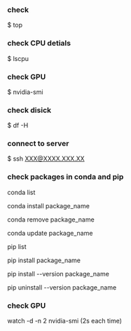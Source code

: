 

### check 
$ top

### check CPU detials
$ lscpu

### check GPU
$ nvidia-smi

### check disick
$ df -H

### connect to server 
$ ssh XXX@XXXX.XXX.XX

### check packages in conda and pip
conda list

conda install package_name

conda remove package_name

conda update package_name

pip list

pip install package_name

pip install --version package_name

pip uninstall --version package_name


### check GPU
watch -d -n 2 nvidia-smi (2s each time)


